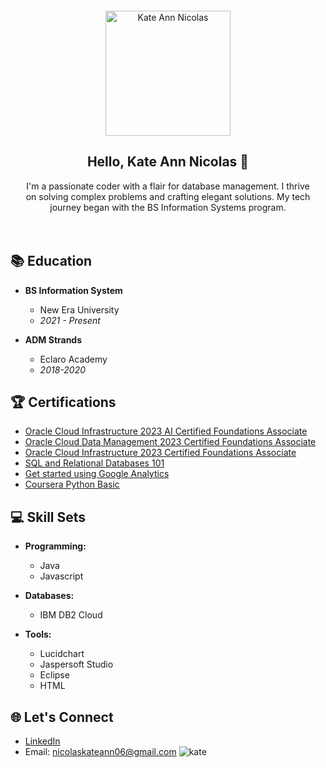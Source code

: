 <div align="center" style="background-color: #blue; padding: 20px; border-radius: 10px;">

  <img src="https://github.com/Nicolaskateann/Nicolaskateann/assets/152600123/30007333-dfb6-4cdf-a383-66cf110a76c9" alt="Kate Ann Nicolas" width="200"/>

## Hello, Kate Ann Nicolas 👋

I'm a passionate coder with a flair for database management. I thrive on solving complex problems and crafting elegant solutions. My tech journey began with the BS Information Systems program.
</div>

## 📚 Education

- **BS Information System**
  - New Era University
  - *2021 - Present*

- **ADM Strands**
  - Eclaro Academy
  - *2018-2020*

## 🏆 Certifications

- [Oracle Cloud Infrastructure 2023 AI Certified Foundations Associate](https://certification-link1.com)
- [Oracle Cloud Data Management 2023 Certified Foundations Associate](https://certification-link2.com)
- [Oracle Cloud Infrastructure 2023 Certified Foundations Associate](https://certification-link3.com)
- [SQL and Relational Databases 101](https://certification-link4.com)
- [Get started using Google Analytics ](https://skillshop.credential.net/2b2386a6-0abb-4e0d-b610-6b6ca3690e18)
- [Coursera Python Basic ]([https://certification-link4.com](https://www.coursera.org/account/accomplishments/certificate/TDFJC62TPBSA))

## 💻 Skill Sets

- **Programming:**
  - Java
  - Javascript

- **Databases:**
  - IBM DB2 Cloud

- **Tools:**
  - Lucidchart
  - Jaspersoft Studio
  - Eclipse
  - HTML

## 🌐 Let's Connect

- [LinkedIn](https://www.linkedin.com/in/kate-ann-nicolas-6b9373272/)
- Email: nicolaskateann06@gmail.com
![kate](https://github.com/Nicolaskateann/Nicolaskateann/assets/152600123/30007333-dfb6-4cdf-a383-66cf110a76c9)

